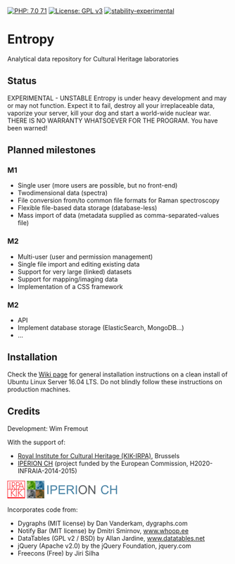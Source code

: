 [![PHP: 7.0 7.1](https://img.shields.io/badge/PHP-7.0%207.1-green.svg)](http://www.php.net)
[![License: GPL v3](https://img.shields.io/badge/License-GPL%20v3-blue.svg)](https://www.gnu.org/licenses/gpl-3.0)
[![stability-experimental](https://img.shields.io/badge/stability-experimental-orange.svg)](https://github.com/emersion/stability-badges#experimental)

# Entropy
Analytical data repository for Cultural Heritage laboratories

## Status

EXPERIMENTAL - UNSTABLE
Entropy is under heavy development and may or may not function. Expect it to fail, destroy all your irreplaceable data, vaporize your server, kill your dog and start a world-wide nuclear war. THERE IS NO WARRANTY WHATSOEVER FOR THE PROGRAM. You have been warned!

## Planned milestones

### M1
- Single user (more users are possible, but no front-end)
- Twodimensional data (spectra)
- File conversion from/to common file formats for Raman spectroscopy
- Flexible file-based data storage (database-less)
- Mass import of data (metadata supplied as comma-separated-values file)

### M2
- Multi-user (user and permission management)
- Single file import and editing existing data
- Support for very large (linked) datasets
- Support for mapping/imaging data
- Implementation of a CSS framework

### M2
- API
- Implement database storage (ElasticSearch, MongoDB...)
- ...

## Installation

Check the [Wiki page](https://github.com/KIKIRPA/Entropy/wiki/Installation-instructions) for general installation instructions on a clean install of Ubuntu Linux Server 16.04 LTS. Do not blindly follow these instructions on production machines.

## Credits

Development: Wim Fremout

With the support of:
- [Royal Institute for Cultural Heritage (KIK-IRPA)](http://www.kikirpa.be), Brussels
- [IPERION CH](http://www.iperionch.eu) (project funded by the European Commission, H2020-INFRAIA-2014-2015)

[![Royal Institute for Cultural Heritage (KIK-IRPA)](https://github.com/KIKIRPA/Entropy/blob/master/public_html/img/kikirpa.png "KIK-IRPA")](http://www.kikirpa.be)
[![IPERION CH](https://github.com/KIKIRPA/Entropy/blob/master/public_html/img/iperionklein.png "IPERION-CH")](http://www.iperionch.eu)

Incorporates code from:
- Dygraphs (MIT license) by Dan Vanderkam, dygraphs.com
- Notify Bar (MIT license) by Dmitri Smirnov, www.whoop.ee
- DataTables (GPL v2 / BSD) by Allan Jardine, www.datatables.net
- jQuery (Apache v2.0) by the jQuery Foundation, jquery.com
- Freecons (Free) by Jiri Silha
